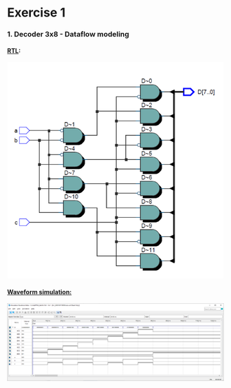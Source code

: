 # Exercise 1

### 1. Decoder 3x8 - Dataflow modeling
#### <ins>RTL</ins>:
![alt text](https://github.com/pawelgates/Verilog-Projects/blob/main/Exercise%201/pics/decoder3_8%20-%20DF%20RTL.png)
#### <ins>Waveform simulation:</ins>
![alt text](https://github.com/pawelgates/Verilog-Projects/blob/main/Exercise%201/pics/Waveform%20decoder3_8%20DF.png)
